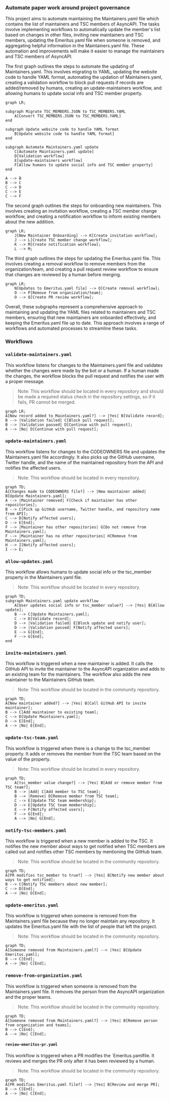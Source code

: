### Automate paper work around project governance

 This project aims to automate maintaining the Maintainers.yaml file which contains the list of maintainers and TSC members of AsyncAPI. The tasks involve implementing workflows to automatically update the member's list based on changes in other files, inviting new maintainers and TSC members, updating the Emeritus.yaml file when someone is removed, and aggregating helpful information in the Maintainers.yaml file. These automation and improvements will make it easier to manage the maintainers and TSC members of AsyncAPI.


The first graph outlines the steps to automate the updating of Maintainers.yaml. This involves migrating to YAML, updating the website code to handle YAML format, automating the updation of Maintainers.yaml, creating a validation workflow to block pull requests if records are added/removed by humans, creating an update-maintainers workflow, and allowing humans to update social info and TSC member property.


```mermaid
graph LR;

subgraph Migrate TSC_MEMBERS.JSON to TSC_MEMBERS.YAML
    A[Convert TSC_MEMBERS.JSON to TSC_MEMBERS.YAML]
end

subgraph Update website code to handle YAML format
    B[Update website code to handle YAML format]
end

subgraph Automate Maintainers.yaml update
    C[Automate Maintainers.yaml update]
    D[Validation workflow]
    E[update-maintainers workflow]
    F[Allow humans to update social info and TSC member property]
end

A --> B
B --> C
C --> D
C --> E
C --> F
```


The second graph outlines the steps for onboarding new maintainers. This involves creating an invitation workflow, creating a TSC member change workflow, and creating a notification workflow to inform existing members about the new addition.

```mermaid
graph LR;
    J[New Maintainer Onboarding] --> K[Create invitation workflow];
    J --> L[Create TSC member change workflow];
    K --> M[Create notification workflow];
    L --> M;    
```

The third graph outlines the steps for updating the Emeritus.yaml file. This involves creating a removal workflow to remove members from the organization/team, and creating a pull request review workflow to ensure that changes are reviewed by a human before merging.

```mermaid 
graph LR;
    N[Updates to Emeritus.yaml file] --> O[Create removal workflow];
    O --> P[Remove from organization/team];
    O --> Q[Create PR review workflow];
```


Overall, these subgraphs represent a comprehensive approach to maintaining and updating the YAML files related to maintainers and TSC members, ensuring that new maintainers are onboarded effectively, and keeping the Emeritus.yaml file up to date. This approach involves a range of workflows and automated processes to streamline these tasks.


### Workflows 

### `validate-maintainers.yaml`

This workflow listens for changes to the Maintainers.yaml file and validates whether the changes were made by the bot or a human. If a human made the changes, the workflow blocks the pull request and notifies the user with a proper message.

> Note: This workflow should be located in every repository and should be made a required status check in the repository settings, so if it fails, PR cannot be merged.

```mermaid
graph LR;
A[New record added to Maintainers.yaml?] --> |Yes| B[Validate record];
B --> |Validation failed| C[Block pull request];
B --> |Validation passed| D[Continue with pull request];
A --> |No| D[Continue with pull request];

```

### `update-maintainers.yaml`

This workflow listens for changes to the CODEOWNERS file and updates the Maintainers.yaml file accordingly. It also picks up the GitHub username, Twitter handle, and the name of the maintained repository from the API and notifies the affected users.

> Note: This workflow should be located in every repository.

```mermaid
graph TD;
A[Changes made to CODEOWNERS file?] --> |New maintainer added| B[Update Maintainers.yaml];
A --> |Maintainer removed| F[Check if maintainer has other repositories];
B --> C[Pick up GitHub username, Twitter handle, and repository name from API];
C --> D[Notify affected users];
D --> E[End];
F --> |Maintainer has other repositories| G[Do not remove from Maintainers.yaml];
F --> |Maintainer has no other repositories| H[Remove from Maintainers.yaml];
H --> I[Notify affected users];
I --> E;

```

### `allow-updates.yaml`

This workflow allows humans to update social info or the tsc_member property in the Maintainers.yaml file.

> Note: This workflow should be located in every repository.

```mermaid
graph TD;
subgraph Maintainers.yaml update workflow
    A[User updates social info or tsc_member value?] --> |Yes| B[Allow update];
    B --> C[Update Maintainers.yaml];
    C --> D[Validate record];
    D --> |Validation failed| E[Block update and notify user];
    D --> |Validation passed| F[Notify affected users];
    E --> G[End];
    F --> G[End];
end
```

### `invite-maintainers.yaml`

This workflow is triggered when a new maintainer is added. It calls the GitHub API to invite the maintainer to the AsyncAPI organization and adds to an existing team for the maintainers. The workflow also adds the new maintainer to the Maintainers GitHub team.

> Note: This workflow should be located in the community repository.

```mermaid
graph TD;
A[New maintainer added?] --> |Yes| B[Call GitHub API to invite maintainer];
B --> C[Add maintainer to existing team];
C --> D[Update Maintainers.yaml];
D --> E[End];
A --> |No| E[End];
```

### `update-tsc-team.yaml`

This workflow is triggered when there is a change to the tsc_member property. It adds or removes the member from the TSC team based on the value of the property.

> Note: This workflow should be located in every repository.

```mermaid
graph TD;
    A[tsc_member value change?] --> |Yes| B[Add or remove member from TSC team?];
    B --> |Add| C[Add member to TSC team];
    B --> |Remove| D[Remove member from TSC team];
    C --> E[Update TSC team membership];
    D --> E[Update TSC team membership];
    E --> F[Notify affected users];
    F --> G[End];
    A --> |No| G[End];

```

### `notify-tsc-members.yaml`

This workflow is triggered when a new member is added to the TSC. It notifies the new member about ways to get notified when TSC members are called out and notifies other TSC members by mentioning the GitHub team.

> Note: This workflow should be located in the community repository.

```mermaid
graph TD;
A[PR modifies tsc_member to true?] --> |Yes| B[Notify new member about ways to get notified];
B --> C[Notify TSC members about new member];
C --> D[End];
A --> |No| D[End];
```

### `update-emeritus.yaml`

This workflow is triggered when someone is removed from the Maintainers.yaml file because they no longer maintain any repository. It updates the Emeritus.yaml file with the list of people that left the project.

> Note: This workflow should be located in the community repository.

```mermaid
graph TD;
A[Someone removed from Maintainers.yaml?] --> |Yes| B[Update Emeritus.yaml];
B --> C[End];
A --> |No| C[End];
```

### `remove-from-organization.yaml`

This workflow is triggered when someone is removed from the Maintainers.yaml file. It removes the person from the AsyncAPI organization and the proper teams.

> Note: This workflow should be located in the community repository.

```mermaid
graph TD;
A[Someone removed from Maintainers.yaml?] --> |Yes| B[Remove person from organization and teams];
B --> C[End];
A --> |No| C[End];
```

#### `review-emeritus-pr.yaml`

This workflow is triggered when a PR modifies the `Emeritus.yamlfile. It reviews and merges the PR only after it has been reviewed by a human.

> Note: This workflow should be located in the community repository.

```mermaid 
graph TD;
A[PR modifies Emeritus.yaml file?] --> |Yes| B[Review and merge PR];
B --> C[End];
A --> |No| C[End];
```